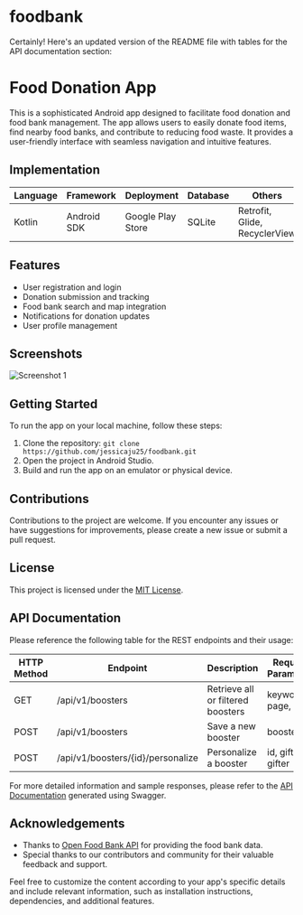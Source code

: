 # foodbank
Certainly! Here's an updated version of the README file with tables for the API documentation section:

# Food Donation App

This is a sophisticated Android app designed to facilitate food donation and food bank management. The app allows users to easily donate food items, find nearby food banks, and contribute to reducing food waste. It provides a user-friendly interface with seamless navigation and intuitive features.

## Implementation

| Language  | Framework       | Deployment       | Database       | Others                     |
|-----------|-----------------|------------------|----------------|----------------------------|
| Kotlin    | Android SDK     | Google Play Store| SQLite         | Retrofit, Glide, RecyclerView |

## Features

- User registration and login
- Donation submission and tracking
- Food bank search and map integration
- Notifications for donation updates
- User profile management

## Screenshots

![Screenshot 1](/screenshots/screenshot1.png)

## Getting Started

To run the app on your local machine, follow these steps:

1. Clone the repository: `git clone https://github.com/jessicaju25/foodbank.git`
2. Open the project in Android Studio.
3. Build and run the app on an emulator or physical device.

## Contributions

Contributions to the project are welcome. If you encounter any issues or have suggestions for improvements, please create a new issue or submit a pull request.

## License

This project is licensed under the [MIT License](LICENSE).

## API Documentation

Please reference the following table for the REST endpoints and their usage:

| HTTP Method | Endpoint                            | Description                                                | Required Parameters    |
|-------------|-------------------------------------|------------------------------------------------------------|------------------------|
| GET         | /api/v1/boosters                    | Retrieve all or filtered boosters                           | keyword, page, size    |
| POST        | /api/v1/boosters                    | Save a new booster                                          | boosterDto             |
| POST        | /api/v1/boosters/{id}/personalize   | Personalize a booster                                       | id, giftee, gifter     |

For more detailed information and sample responses, please refer to the [API Documentation](/api-docs) generated using Swagger.

## Acknowledgements

- Thanks to [Open Food Bank API](https://www.openfoodbank.org) for providing the food bank data.
- Special thanks to our contributors and community for their valuable feedback and support.

Feel free to customize the content according to your app's specific details and include relevant information, such as installation instructions, dependencies, and additional features.
